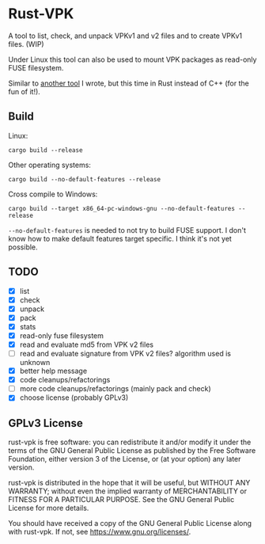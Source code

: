 Rust-VPK
========

A tool to list, check, and unpack VPKv1 and v2 files and to create VPKv1 files.
(WIP)

Under Linux this tool can also be used to mount VPK packages as read-only FUSE
filesystem.

Similar to [another tool](https://github.com/panzi/unvpk) I wrote, but this time
in Rust instead of C++ (for the fun of it!).

Build
-----

Linux:

    cargo build --release

Other operating systems:

    cargo build --no-default-features --release

Cross compile to Windows:

    cargo build --target x86_64-pc-windows-gnu --no-default-features --release

`--no-default-features` is needed to not try to build FUSE support. I don't
know how to make default features target specific. I think it's not yet
possible.

TODO
----

* [x] list
* [x] check
* [x] unpack
* [x] pack
* [x] stats
* [x] read-only fuse filesystem
* [x] read and evaluate md5 from VPK v2 files
* [ ] read and evaluate signature from VPK v2 files? algorithm used is unknown
* [x] better help message
* [x] code cleanups/refactorings
* [ ] more code cleanups/refactorings (mainly pack and check)
* [x] choose license (probably GPLv3)

GPLv3 License
-------------

rust-vpk is free software: you can redistribute it and/or modify
it under the terms of the GNU General Public License as published by
the Free Software Foundation, either version 3 of the License, or
(at your option) any later version.

rust-vpk is distributed in the hope that it will be useful,
but WITHOUT ANY WARRANTY; without even the implied warranty of
MERCHANTABILITY or FITNESS FOR A PARTICULAR PURPOSE.  See the
GNU General Public License for more details.

You should have received a copy of the GNU General Public License
along with rust-vpk.  If not, see <https://www.gnu.org/licenses/>.
